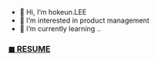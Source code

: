- 👋 Hi, I’m hokeun.LEE
- 👀 I’m interested in product management
- 🌱 I’m currently learning ..

### [◼ RESUME]()  
<!---
h0keun/h0keun is a ✨ special ✨ repository because its `README.md` (this file) appears on your GitHub profile.
You can click the Preview link to take a look at your changes.
--->
